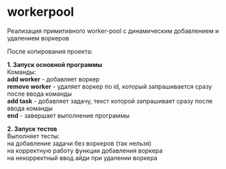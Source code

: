 # workerpool
Реализация примитивного worker-pool с динамическим добавлением и удалением воркеров  

После копирования проекта:  

 **1. Запуск основной программы**  
    Команды:  
        **add worker** - добавляет воркер  
        **remove worker** - удаляет воркер по id, который запрашивается сразу после ввода команды  
        **add task** - добавляет задачу, текст которой запрашивает сразу после ввода команды  
        **end** - завершает выполнение программы  
 
 **2. Запуск тестов**  
    Выполняет тесты:  
        на добавление задачи без воркеров (так нельзя)  
        на корректную работу функции добавления воркера  
        на некорректный ввод айди при удалении воркера  
